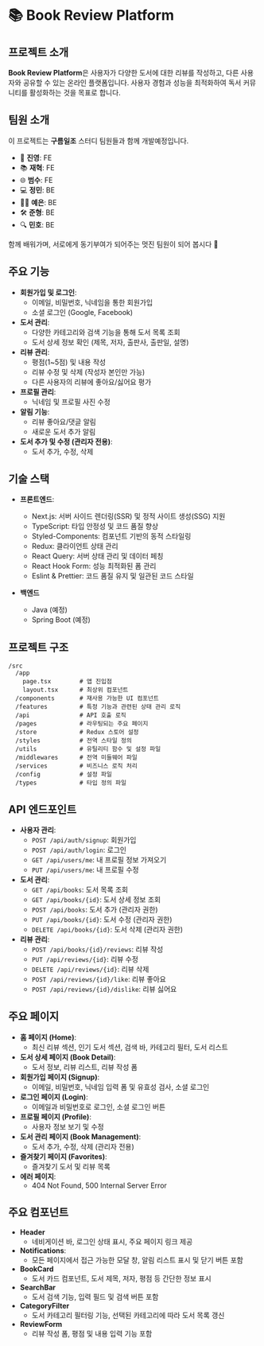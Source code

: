 # 📚 Book Review Platform

## 프로젝트 소개
**Book Review Platform**은 사용자가 다양한 도서에 대한 리뷰를 작성하고, 다른 사용자와 공유할 수 있는 온라인 플랫폼입니다. 사용자 경험과 성능을 최적화하여 독서 커뮤니티를 활성화하는 것을 목표로 합니다.
## 팀원 소개

이 프로젝트는 **구름일조** 스터디 팀원들과 함께 개발예정입니다.


- 🌟 **진영**: FE
- 📚 **재혁**: FE
- 🌐 **범수**: FE
- 💻 **정민**: BE
- 👩‍💻 **예은**: BE
- 🛠️ **준형**: BE
- 🔍 **민호**: BE

함께 배워가며, 서로에게 동기부여가 되어주는 멋진 팀원이 되어 봅시다 🙌

## 주요 기능
- **회원가입 및 로그인**:
  - 이메일, 비밀번호, 닉네임을 통한 회원가입
  - 소셜 로그인 (Google, Facebook)
- **도서 관리**:
  - 다양한 카테고리와 검색 기능을 통해 도서 목록 조회
  - 도서 상세 정보 확인 (제목, 저자, 출판사, 출판일, 설명)
- **리뷰 관리**:
  - 평점(1~5점) 및 내용 작성
  - 리뷰 수정 및 삭제 (작성자 본인만 가능)
  - 다른 사용자의 리뷰에 좋아요/싫어요 평가
- **프로필 관리**:
  - 닉네임 및 프로필 사진 수정
- **알림 기능**:
  - 리뷰 좋아요/댓글 알림
  - 새로운 도서 추가 알림
- **도서 추가 및 수정 (관리자 전용)**:
  - 도서 추가, 수정, 삭제

## 기술 스택
- **프론트엔드**:
  - Next.js: 서버 사이드 렌더링(SSR) 및 정적 사이트 생성(SSG) 지원
  - TypeScript: 타입 안정성 및 코드 품질 향상
  - Styled-Components: 컴포넌트 기반의 동적 스타일링
  - Redux: 클라이언트 상태 관리
  - React Query: 서버 상태 관리 및 데이터 페칭
  - React Hook Form: 성능 최적화된 폼 관리
  - Eslint & Prettier: 코드 품질 유지 및 일관된 코드 스타일

- **백엔드**
    - Java (예정)
    - Spring Boot (예정)


## 프로젝트 구조
```
/src
  /app
    page.tsx        # 앱 진입점
    layout.tsx      # 최상위 컴포넌트
  /components       # 재사용 가능한 UI 컴포넌트
  /features         # 특정 기능과 관련된 상태 관리 로직
  /api              # API 호출 로직
  /pages            # 라우팅되는 주요 페이지
  /store            # Redux 스토어 설정
  /styles           # 전역 스타일 정의
  /utils            # 유틸리티 함수 및 설정 파일
  /middlewares      # 전역 미들웨어 파일
  /services         # 비즈니스 로직 처리
  /config           # 설정 파일
  /types            # 타입 정의 파일
```


## API 엔드포인트
- **사용자 관리**:
  - ``POST /api/auth/signup``: 회원가입
  - ``POST /api/auth/login``: 로그인
  - ``GET /api/users/me``: 내 프로필 정보 가져오기
  - ``PUT /api/users/me``: 내 프로필 수정
- **도서 관리**:
  - ``GET /api/books``: 도서 목록 조회
  - ``GET /api/books/{id}``: 도서 상세 정보 조회
  - ``POST /api/books``: 도서 추가 (관리자 권한)
  - ``PUT /api/books/{id}``: 도서 수정 (관리자 권한)
  - ``DELETE /api/books/{id}``: 도서 삭제 (관리자 권한)
- **리뷰 관리**:
  - ``POST /api/books/{id}/reviews``: 리뷰 작성
  - ``PUT /api/reviews/{id}``: 리뷰 수정
  - ``DELETE /api/reviews/{id}``: 리뷰 삭제
  - ``POST /api/reviews/{id}/like``: 리뷰 좋아요
  - ``POST /api/reviews/{id}/dislike``: 리뷰 싫어요

## 주요 페이지
- **홈 페이지 (Home)**:
  - 최신 리뷰 섹션, 인기 도서 섹션, 검색 바, 카테고리 필터, 도서 리스트
- **도서 상세 페이지 (Book Detail)**:
  - 도서 정보, 리뷰 리스트, 리뷰 작성 폼
- **회원가입 페이지 (Signup)**:
  - 이메일, 비밀번호, 닉네임 입력 폼 및 유효성 검사, 소셜 로그인
- **로그인 페이지 (Login)**:
  - 이메일과 비밀번호로 로그인, 소셜 로그인 버튼
- **프로필 페이지 (Profile)**:
  - 사용자 정보 보기 및 수정
- **도서 관리 페이지 (Book Management)**:
  - 도서 추가, 수정, 삭제 (관리자 전용)
- **즐겨찾기 페이지 (Favorites)**:
  - 즐겨찾기 도서 및 리뷰 목록
- **에러 페이지**:
  - 404 Not Found, 500 Internal Server Error

## 주요 컴포넌트

- **Header**
  - 네비게이션 바, 로그인 상태 표시, 주요 페이지 링크 제공
- **Notifications**:
  - 모든 페이지에서 접근 가능한 모달 창, 알림 리스트 표시 및 닫기 버튼 포함
- **BookCard**
  - 도서 카드 컴포넌트, 도서 제목, 저자, 평점 등 간단한 정보 표시
- **SearchBar**
  - 도서 검색 기능, 입력 필드 및 검색 버튼 포함
- **CategoryFilter**
  - 도서 카테고리 필터링 기능, 선택된 카테고리에 따라 도서 목록 갱신
- **ReviewForm**
  - 리뷰 작성 폼, 평점 및 내용 입력 기능 포함